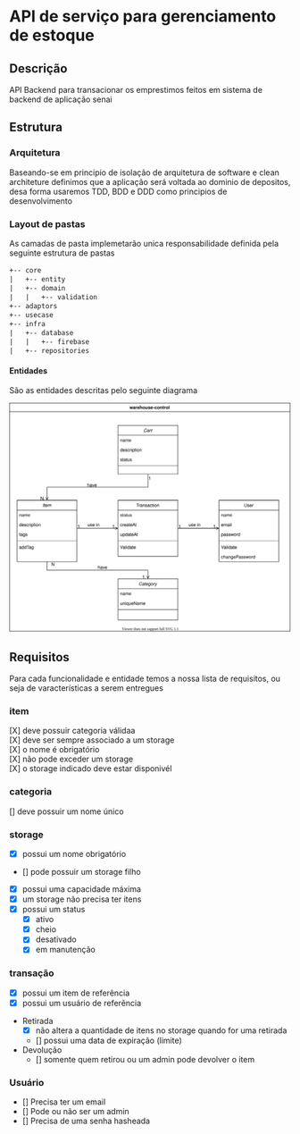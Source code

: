 # API de serviço para gerenciamento de estoque

## Descrição

API Backend para transacionar os emprestimos feitos em sistema de backend de aplicação senai

## Estrutura

### Arquitetura

Baseando-se em principio de isolação de arquitetura de software e clean architeture definimos que a aplicação será voltada ao dominio de depositos, desa forma usaremos TDD, BDD e DDD como principios de desenvolvimento

### Layout de pastas

As camadas de pasta implemetarão unica responsabilidade definida pela seguinte estrutura de pastas

```
+-- core
|   +-- entity
|   +-- domain
|   |   +-- validation
+-- adaptors
+-- usecase
+-- infra
|   +-- database
|   |   +-- firebase
|   +-- repositories
```

#### Entidades

São as entidades descritas pelo seguinte diagrama

<img src="./resources/class.svg" />

## Requisitos

Para cada funcionalidade e entidade temos a nossa lista de requisitos, ou seja de varacterísticas a serem entregues

### item

[X] deve possuir categoria válidaa  
[X] deve ser sempre associado a um storage  
[X] o nome é obrigatório  
[X] não pode exceder um storage  
[X] o storage indicado deve estar disponivél

### categoria

[] deve possuir um nome único

### storage

- [x] possui um nome obrigatório
- [] pode possuir um storage filho
- [x] possui uma capacidade máxima
- [x] um storage não precisa ter itens
- [x] possui um status
  - [x] ativo
  - [x] cheio
  - [x] desativado
  - [x] em manutenção

### transação

- [x] possui um item de referência
- [x] possui um usuário de referẽncia
- Retirada
  - [x] não altera a quantidade de itens no storage quando for uma retirada
  - [] possui uma data de expiração (limite)
- Devolução
  - [] somente quem retirou ou um admin pode devolver o item

### Usuário

- [] Precisa ter um email
- [] Pode ou não ser um admin
- [] Precisa de uma senha hasheada
